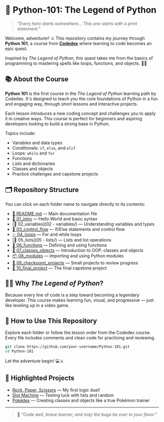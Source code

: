 # 🐍 Python-101: The Legend of Python

> *"Every hero starts somewhere... This one starts with a print statement."*

Welcome, adventurer! ⚔️ This repository contains my journey through **Python 101**, a course from **[Codedex](https://www.codedex.io/)** where learning to code becomes an epic quest.

Inspired by *The Legend of Python*, this quest takes me from the basics of programming to mastering spells like loops, functions, and objects. 🧙‍♂️

## 📚 About the Course

**Python 101** is the first course in the *The Legend of Python* learning path by Codedex. It's designed to teach you the core foundations of Python in a fun and engaging way, through short lessons and interactive projects.

Each lesson introduces a new coding concept and challenges you to apply it in creative ways. This course is perfect for beginners and aspiring developers looking to build a strong base in Python.

Topics include:

* Variables and data types
* Conditionals: `if`, `else`, and `elif`
* Loops: `while` and `for`
* Functions
* Lists and dictionaries
* Classes and objects
* Practice challenges and capstone projects

## 🗂️ Repository Structure

You can click on each folder name to navigate directly to its contents:

* [📝 README.md](README.md) — Main documentation file
* [🐍 01\_intro](01_intro/) — Hello World and basic syntax
* [🧠 02\_variables](02 - variables/) — Understanding variables and types
* [🔄 03\_control\_flow](03_control_flow/) — If/Else statements and control flow
* [✨ 04\_loops](04_loops/) — For and while loops
* [🧰 05\_lists](05 - lists/) — Lists and list operations
* [🧪 06\_functions](06_functions/) — Defining and using functions
* [🧪 07\_classes\_objects](07_classes_objects/) — Introduction to OOP: classes and objects
* [📦 08\_modules](08_modules/) — Importing and using Python modules
* [🧩 09\_checkpoint\_projects](09_checkpoint_projects/) — Small projects to review progress
* [🏁 10\_final\_project](10_final_project/) — The final capstone project

## 🧙‍♀️ Why *The Legend of Python*?

Because every line of code is a step toward becoming a legendary developer. This course makes learning fun, visual, and progressive — just like leveling up in a video game.

## 🚀 How to Use This Repository

Explore each folder or follow the lesson order from the Codedex course. Every file includes comments and clean code for practicing and reviewing.

```bash
git clone https://github.com/your-username/Python-101.git
cd Python-101
```

Let the adventure begin! 💻⚔️

## 🧩 Highlighted Projects

* [Rock, Paper, Scissors](09_checkpoint_projects/rock_paper_scissors.py) — My first logic duel!
* [Slot Machine](09_checkpoint_projects/slot_machine.py) — Testing luck with lists and random
* [Pokédex](09_checkpoint_projects/pokedex.py) — Creating classes and objects like a true Pokémon trainer

---

> 🐍 *"Code well, brave learner, and may the bugs be ever in your favor."*
